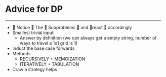 # Advice for DP

------

- 👏 Notice 👏 The 👏 Subproblems 👏 and 👏react 👏 accordingly
- Smallest trivial input
  - Answer by definition (we can always get a empty string, number of ways to travel a 1x1 grid is 1)
- Induct the base case forwards
- Methods
  - RECURSIVELY + MEMOIZATION
  - ITERATIVELY + TABULATION
- Draw a strategy helps
